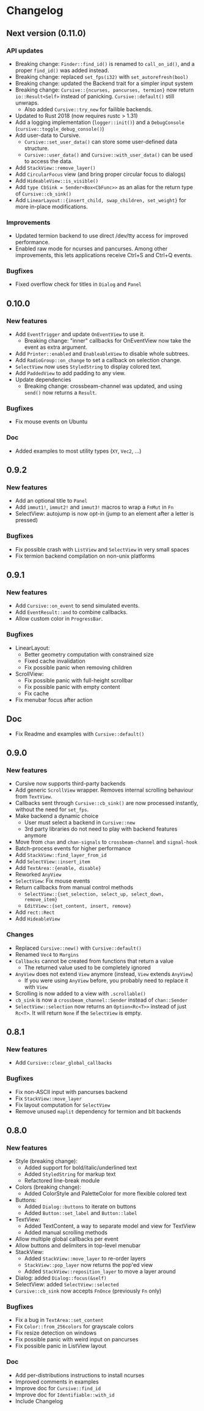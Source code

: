 # Changelog

## Next version (0.11.0)

### API updates

- Breaking change: `Finder::find_id()` is renamed to `call_on_id()`, and a proper
  `find_id()` was added instead.
- Breaking change: replaced `set_fps(i32)` with `set_autorefresh(bool)`
- Breaking change: updated the Backend trait for a simpler input system
- Breaking change: `Cursive::{ncurses, pancurses, termion}` now return
  `io::Result<Self>` instead of panicking. `Cursive::default()` still unwraps.
  - Also added `Cursive::try_new` for failible backends.
- Updated to Rust 2018 (now requires rustc > 1.31)
- Add a logging implementation (`logger::init()`) and a `DebugConsole`
  (`cursive::toggle_debug_console()`)
- Add user-data to Cursive.
    - `Cursive::set_user_data()` can store some user-defined data structure.
    - `Cursive::user_data()` and `Cursive::with_user_data()` can be used to
      access the data.
- Add `StackView::remove_layer()`
- Add `CircularFocus` view (and bring proper circular focus to dialogs)
- Add `HideableView::is_visible()`
- Add `type CbSink = Sender<Box<CbFunc>>` as an alias for the return type of
  `Cursive::cb_sink()`
- Add `LinearLayout::{insert_child, swap_children, set_weight}` for more
  in-place modifications.

### Improvements

- Updated termion backend to use direct /dev/tty access for improved performance.
- Enabled raw mode for ncurses and pancurses. Among other improvements, this
  lets applications receive Ctrl+S and Ctrl+Q events.

### Bugfixes

- Fixed overflow check for titles in `Dialog` and `Panel`

## 0.10.0

### New features

- Add `EventTrigger` and update `OnEventView` to use it.
    - Breaking change: "inner" callbacks for OnEventView now take the event as
      extra argument.
- Add `Printer::enabled` and `EnableableView` to disable whole subtrees.
- Add `RadioGroup::on_change` to set a callback on selection change.
- `SelectView` now uses `StyledString` to display colored text.
- Add `PaddedView` to add padding to any view.
- Update dependencies
    - Breaking change: crossbeam-channel was updated, and using `send()` now
      returns a `Result`.

### Bugfixes

- Fix mouse events on Ubuntu

### Doc

- Added examples to most utility types (`XY`, `Vec2`, ...)

## 0.9.2

### New features

- Add an optional title to `Panel`
- Add `immut1!`, `immut2!` and `immut3!` macros to wrap a `FnMut` in `Fn`
- SelectView: autojump is now opt-in (jump to an element after a letter is pressed)

### Bugfixes

- Fix possible crash with `ListView` and `SelectView` in very small spaces
- Fix termion backend compilation on non-unix platforms

## 0.9.1

### New features

- Add `Cursive::on_event` to send simulated events.
- Add `EventResult::and` to combine callbacks.
- Allow custom color in `ProgressBar`.

### Bugfixes

- LinearLayout:
    - Better geometry computation with constrained size
    - Fixed cache invalidation
    - Fix possible panic when removing children
- ScrollView:
    - Fix possible panic with full-height scrollbar
    - Fix possible panic with empty content
    - Fix cache
- Fix menubar focus after action

## Doc

- Fix Readme and examples with `Cursive::default()`

## 0.9.0

### New features

- Cursive now supports third-party backends
- Add generic `ScrollView` wrapper. Removes internal scrolling behaviour from
  `TextView`.
- Callbacks sent through `Cursive::cb_sink()` are now processed instantly,
  without the need for `set_fps`.
- Make backend a dynamic choice
    - User must select a backend in `Cursive::new`
    - 3rd party libraries do not need to play with backend features anymore
- Move from `chan` and `chan-signals` to `crossbeam-channel` and `signal-hook`
- Batch-process events for higher performance
- Add `StackView::find_layer_from_id`
- Add `SelectView::insert_item`
- Add `TextArea::{enable, disable}`
- Reworked `AnyView`
- `SelectView`: Fix mouse events
- Return callbacks from manual control methods
    - `SelectView::{set_selection, select_up, select_down, remove_item}`
    - `EditView::{set_content, insert, remove}`
- Add `rect::Rect`
- Add `HideableView`

### Changes

- Replaced `Cursive::new()` with `Cursive::default()`
- Renamed `Vec4` to `Margins`
- `Callbacks` cannot be created from functions that return a value
    - The returned value used to be completely ignored
- `AnyView` does not extend `View` anymore (instead, `View` extends `AnyView`)
    - If you were using `AnyView` before, you probably need to replace it with `View`
- Scrolling is now added to a view with `.scrollable()`
- `cb_sink` is now a `crossbeam_channel::Sender` instead of `chan::Sender`
- `SelectView::selection` now returns an `Option<Rc<T>>` instead of just `Rc<T>`.
   It will return `None` if the `SelectView` is empty.


## 0.8.1

### New features

- Add `Cursive::clear_global_callbacks`

### Bugfixes

- Fix non-ASCII input with pancurses backend
- Fix `StackView::move_layer`
- Fix layout computation for `SelectView`
- Remove unused `maplit` dependency for termion and blt backends

## 0.8.0

### New features

- Style (breaking change):
    - Added support for bold/italic/underlined text
    - Added `StyledString` for markup text
    - Refactored line-break module
- Colors (breaking change):
    - Added ColorStyle and PaletteColor for more flexible colored text
- Buttons:
    - Added `Dialog::buttons` to iterate on buttons
    - Added `Button::set_label` and `Button::label`
- TextView:
    - Added TextContent, a way to separate model and view for TextView
    - Added manual scrolling methods
- Allow multiple global callbacks per event
- Allow buttons and delimiters in top-level menubar
- StackView:
    - Added `StackView::move_layer` to re-order layers
    - `StackView::pop_layer` now returns the pop'ed view
    - Added `StackView::reposition_layer` to move a layer around
- Dialog: added `Dialog::focus(&self)`
- SelectView: added `SelectView::selected`
- `Cursive::cb_sink` now accepts `FnOnce` (previously `Fn` only)

### Bugfixes

- Fix a bug in `TextArea::set_content`
- Fix `Color::from_256colors` for grayscale colors
- Fix resize detection on windows
- Fix possible panic with weird input on pancurses
- Fix possible panic in ListView layout

### Doc

- Add per-distributions instructions to install ncurses
- Improved comments in examples
- Improve doc for `Cursive::find_id`
- Improve doc for `Identifiable::with_id`
- Include Changelog
